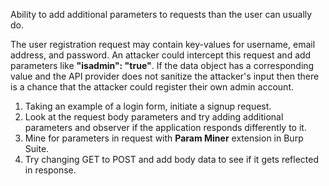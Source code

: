 Ability to add additional parameters to requests than the user can usually do.

The user registration request may contain key-values for username, email address, and password. An attacker could intercept this request and add parameters like **"isadmin": "true"**. If the data object has a corresponding value and the API provider does not sanitize the attacker's input then there is a chance that the attacker could register their own admin account.

1. Taking an example of a login form, initiate a signup request.
2. Look at the request body parameters and try adding additional parameters and observer if the application responds differently to it.
3. Mine for parameters in request with **Param Miner** extension in Burp Suite.
4. Try changing GET to POST and add body data to see if it gets reflected in response.
